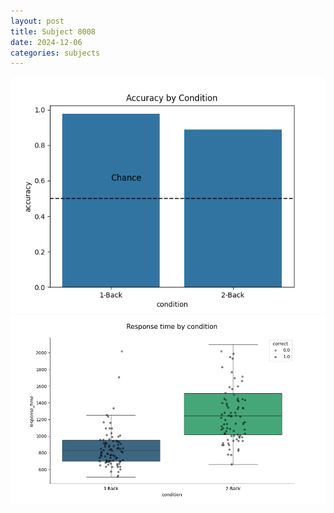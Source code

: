 ```yaml
---
layout: post
title: Subject 8008
date: 2024-12-06
categories: subjects
---
```


![](data/8008/run-2/8008_ATS_acc.png)
![](data/8008/run-2/8008_ATS_rt.png)
